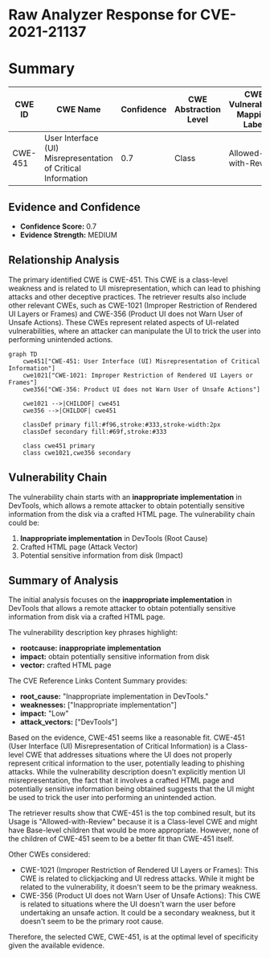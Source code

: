 # Raw Analyzer Response for CVE-2021-21137

# Summary
| CWE ID | CWE Name | Confidence | CWE Abstraction Level | CWE Vulnerability Mapping Label | CWE-Vulnerability Mapping Notes |
|---|---|---|---|---|---|
| CWE-451 | User Interface (UI) Misrepresentation of Critical Information | 0.7 | Class | Allowed-with-Review | Primary CWE |

## Evidence and Confidence

*   **Confidence Score:** 0.7
*   **Evidence Strength:** MEDIUM

## Relationship Analysis
The primary identified CWE is CWE-451. This CWE is a class-level weakness and is related to UI misrepresentation, which can lead to phishing attacks and other deceptive practices. The retriever results also include other relevant CWEs, such as CWE-1021 (Improper Restriction of Rendered UI Layers or Frames) and CWE-356 (Product UI does not Warn User of Unsafe Actions). These CWEs represent related aspects of UI-related vulnerabilities, where an attacker can manipulate the UI to trick the user into performing unintended actions.

```mermaid
graph TD
    cwe451["CWE-451: User Interface (UI) Misrepresentation of Critical Information"]
    cwe1021["CWE-1021: Improper Restriction of Rendered UI Layers or Frames"]
    cwe356["CWE-356: Product UI does not Warn User of Unsafe Actions"]
    
    cwe1021 -->|CHILDOF| cwe451
    cwe356 -->|CHILDOF| cwe451
    
    classDef primary fill:#f96,stroke:#333,stroke-width:2px
    classDef secondary fill:#69f,stroke:#333
    
    class cwe451 primary
    class cwe1021,cwe356 secondary
```

## Vulnerability Chain
The vulnerability chain starts with an **inappropriate implementation** in DevTools, which allows a remote attacker to obtain potentially sensitive information from the disk via a crafted HTML page. The vulnerability chain could be:
1. **Inappropriate implementation** in DevTools (Root Cause)
2. Crafted HTML page (Attack Vector)
3. Potential sensitive information from disk (Impact)

## Summary of Analysis
The initial analysis focuses on the **inappropriate implementation** in DevTools that allows a remote attacker to obtain potentially sensitive information from disk via a crafted HTML page.

The vulnerability description key phrases highlight:
- **rootcause:** **inappropriate implementation**
- **impact:** obtain potentially sensitive information from disk
- **vector:** crafted HTML page

The CVE Reference Links Content Summary provides:
- **root_cause:** "Inappropriate implementation in DevTools."
- **weaknesses:** ["Inappropriate implementation"]
- **impact:** "Low"
- **attack_vectors:** ["DevTools"]

Based on the evidence, CWE-451 seems like a reasonable fit. CWE-451 (User Interface (UI) Misrepresentation of Critical Information) is a Class-level CWE that addresses situations where the UI does not properly represent critical information to the user, potentially leading to phishing attacks. While the vulnerability description doesn't explicitly mention UI misrepresentation, the fact that it involves a crafted HTML page and potentially sensitive information being obtained suggests that the UI might be used to trick the user into performing an unintended action.

The retriever results show that CWE-451 is the top combined result, but its Usage is "Allowed-with-Review" because it is a Class-level CWE and might have Base-level children that would be more appropriate. However, none of the children of CWE-451 seem to be a better fit than CWE-451 itself.

Other CWEs considered:
- CWE-1021 (Improper Restriction of Rendered UI Layers or Frames): This CWE is related to clickjacking and UI redress attacks. While it might be related to the vulnerability, it doesn't seem to be the primary weakness.
- CWE-356 (Product UI does not Warn User of Unsafe Actions): This CWE is related to situations where the UI doesn't warn the user before undertaking an unsafe action. It could be a secondary weakness, but it doesn't seem to be the primary root cause.

Therefore, the selected CWE, CWE-451, is at the optimal level of specificity given the available evidence.